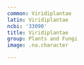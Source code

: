 ```yaml
---
common: Viridiplantae
latin: Viridiplantae
ncbi: '33090'
title: Viridiplantae
group: Plants and Fungi
image: .na.character

---
```

